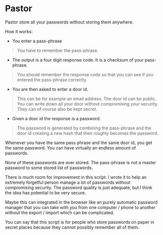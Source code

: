 Pastor
======

Pastor store all your passwords without storing them anywhere.

How it works:

* You enter a pass-phrase

> You have to remember the pass-phrase.

* The output is a four digit response code. It is a checksum of your pass-phrase.

> You should remember the response code so that you can see if you entered the pass-phrase correctly.

* You are then asked to enter a door id.

>This can be for example an email address. The door id can be public. You can write down all your door without compromising your security. They can of course also be kept secret.

* Given a door id the response is a password.

>The password is generated by combining the pass-phrase and the door id creating a new hash that then roughly becomes the password.

Whenever you have the same pass phrase and the same door id, you get the same password. You can have virtually an endless amount of passwords.

None of these passwords are ever stored. The pass-phrase is not a master password to some stored list of passwords.

There is much room for improvement in this script. I wrote it to help an extremely forgetful person manage a lot of passwords without compromising security. The password quality is just adequate, but I think the idea has potential to be very secure.

Maybe this can integrated in the browser like an purely automatic password manager that you can take with you from one computer / phone to another without the export / import which can be complicated.

You can say that this script is for people who store passwords on paper in secret places because they cannot possibly remember all of them.
